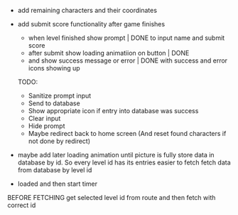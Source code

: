 - add remaining characters and their coordinates

- add submit score functionality after game finishes

  - when level finished show prompt | DONE
    to input name and submit score
  - after submit show loading animatiion on button | DONE
  - and show success message or error | DONE with success and error icons showing up

  TODO:

  - Sanitize prompt input
  - Send to database
  - Show appropriate icon if entry into database was success
  - Clear input
  - Hide prompt
  - Maybe redirect back to home screen (And reset found characters if not done by redirect)

- maybe add later loading animation until picture is fully
  store data in database by id. So every level id has its entries
  easier to fetch
  fetch data from database by level id
- loaded and then start timer

BEFORE FETCHING
get selected level id from route
and then fetch with correct id
